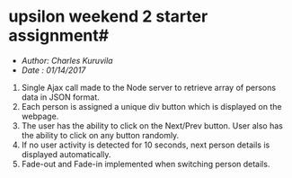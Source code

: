 # upsilon weekend 2 starter assignment#

* *Author: Charles Kuruvila*
* *Date : 01/14/2017*

1. Single Ajax call made to the Node server to retrieve array of persons data in JSON format.
2. Each person  is assigned a unique div button  which is displayed on the webpage.
3. The user has the ability to click on the Next/Prev button. User also has the ability to click on any button randomly.
4. If no user activity is detected for 10 seconds, next person details is displayed automatically.
5. Fade-out and Fade-in implemented when switching person details.
